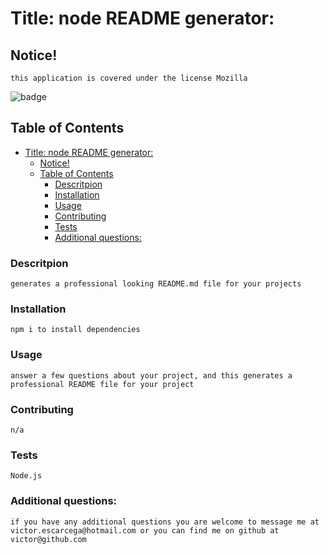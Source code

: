 
<a name = 'title' /></a>
# Title: node README generator:
    
<a name = 'notice' /></a>
## Notice!

    this application is covered under the license Mozilla
![badge](https://img.shields.io/static/v1?label=LICENSE&message=Mozilla&color=<green>)
    
    

<a name = 'contents' /></a>
## Table of Contents

- [Title: node README generator:](#title-node-readme-generator)
  - [Notice!](#notice)
  - [Table of Contents](#table-of-contents)
    - [Descritpion](#descritpion)
    - [Installation](#installation)
    - [Usage](#usage)
    - [Contributing](#contributing)
    - [Tests](#tests)
    - [Additional questions:](#additional-questions)


        
<a name = 'description' /></a>
### Descritpion

    generates a professional looking README.md file for your projects


<a name = 'installation' /></a>
### Installation

    npm i to install dependencies


<a name = 'usage' /></a>
### Usage

    answer a few questions about your project, and this generates a professional README file for your project


<a name = 'contributing' /></a>
### Contributing

    n/a


<a name = 'tests' /></a>
### Tests

    Node.js


<a name = 'questions' /></a>
### Additional questions:

    if you have any additional questions you are welcome to message me at victor.escarcega@hotmail.com or you can find me on github at victor@github.com

    